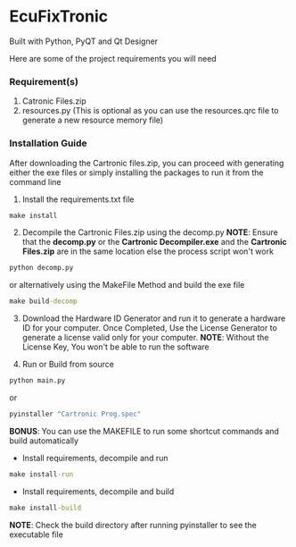 # EcuFixTronic

Built with Python, PyQT and Qt Designer

Here are some of the project requirements you will need

### Requirement(s)
1. Catronic Files.zip
2. resources.py (This is optional as you can use the resources.qrc file to generate a new resource memory file)



### Installation Guide
After downloading the Cartronic files.zip, you can proceed with generating either the exe files or simply installing the packages to run it from the command line

1. Install the requirements.txt file
```cmd
make install
```

2. Decompile the Cartronic Files.zip using the decomp.py
**NOTE**: Ensure that the **decomp.py** or the **Cartronic Decompiler.exe** and the **Cartronic Files.zip** are in the same location else the process script won't work
```python
python decomp.py
```
or alternatively using the MakeFile Method and build the exe file
```cmd
make build-decomp
```

3. Download the Hardware ID Generator and run it to generate a hardware ID for your computer. Once Completed, Use the License Generator to generate a license valid only for your computer.
**NOTE**: Without the License Key, You won't be able to run the software


4. Run or Build from source
```cmd
python main.py
```
or 
```cmd
pyinstaller "Cartronic Prog.spec"
```

**BONUS**: You can use the MAKEFILE to run some shortcut commands and build automatically

- Install requirements, decompile and run
```cmd
make install-run
```

- Install requirements, decompile and build
```cmd
make install-build
```

**NOTE**: Check the build directory after running pyinstaller to see the executable file